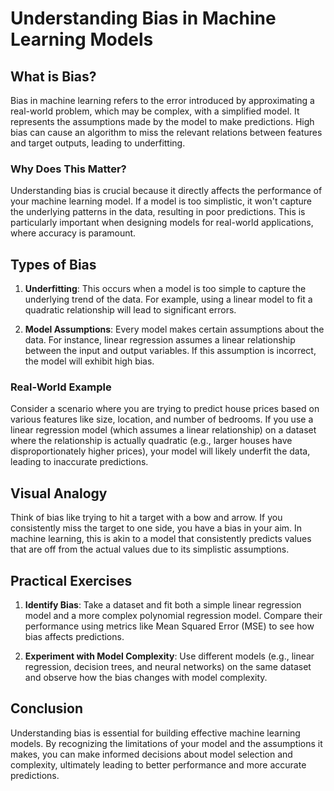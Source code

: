 # Understanding Bias in Machine Learning Models

## What is Bias?

Bias in machine learning refers to the error introduced by approximating a real-world problem, which may be complex, with a simplified model. It represents the assumptions made by the model to make predictions. High bias can cause an algorithm to miss the relevant relations between features and target outputs, leading to underfitting.

### Why Does This Matter?

Understanding bias is crucial because it directly affects the performance of your machine learning model. If a model is too simplistic, it won't capture the underlying patterns in the data, resulting in poor predictions. This is particularly important when designing models for real-world applications, where accuracy is paramount.

## Types of Bias

1. **Underfitting**: This occurs when a model is too simple to capture the underlying trend of the data. For example, using a linear model to fit a quadratic relationship will lead to significant errors.

2. **Model Assumptions**: Every model makes certain assumptions about the data. For instance, linear regression assumes a linear relationship between the input and output variables. If this assumption is incorrect, the model will exhibit high bias.

### Real-World Example

Consider a scenario where you are trying to predict house prices based on various features like size, location, and number of bedrooms. If you use a linear regression model (which assumes a linear relationship) on a dataset where the relationship is actually quadratic (e.g., larger houses have disproportionately higher prices), your model will likely underfit the data, leading to inaccurate predictions.

## Visual Analogy

Think of bias like trying to hit a target with a bow and arrow. If you consistently miss the target to one side, you have a bias in your aim. In machine learning, this is akin to a model that consistently predicts values that are off from the actual values due to its simplistic assumptions.

## Practical Exercises

1. **Identify Bias**: Take a dataset and fit both a simple linear regression model and a more complex polynomial regression model. Compare their performance using metrics like Mean Squared Error (MSE) to see how bias affects predictions.

2. **Experiment with Model Complexity**: Use different models (e.g., linear regression, decision trees, and neural networks) on the same dataset and observe how the bias changes with model complexity.

## Conclusion

Understanding bias is essential for building effective machine learning models. By recognizing the limitations of your model and the assumptions it makes, you can make informed decisions about model selection and complexity, ultimately leading to better performance and more accurate predictions.